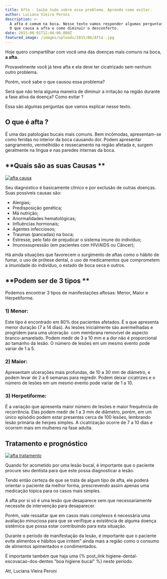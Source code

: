 ```yaml
---
title: Afta - Saiba tudo sobre esse problema. Aprenda como evitar.
author: Luciana Vieira Peroni
description: >-
  A afta é comum na boca. Nesse texto vamos responder algumas perguntas comuns.
  O que causa a afta e como diminuir o desconforto.
date: 2015-06-01T12:04:08.000Z
featured_image: /images/uploads/2015/06/Afta-.jpg
---
```

Hoje quero compartilhar com você uma das doenças mais comuns na boca, **a afta.**

Provavelmente você já teve afta e ela deve ter cicatrizado sem nenhum outro problema. 

Porém, você sabe o que causou essa problema? 

Será que não teria alguma maneira de diminuir a irritação na região durante a fase ativa da doença? Como evitar ? 

Essa são algumas perguntas que vamos explicar nesse texto.

## **O que é afta ?**

É uma das patologias bucais mais comuns. Bem incômodas, apresentam-se como feridas no interior da boca causando dor. Podem apresentar sangramento, vermelhidão e ressecamento na região afetada e, surgem geralmente na língua e nas paredes internas da boca.

## **Quais são as suas Causas **

[![afta causa](/images/uploads/2015/06/afta-causa.png)](/images/uploads/2015/06/afta-causa.png)

Seu diagnóstico é basicamente clínico e por exclusão de outras doenças. Suas possíveis causas são:

* Alergias;
* Predisposição genética;
* Má nutrição;
* Anormalidades hematológicas;
* Influências hormonais;
* Agentes infecciosos;
* Traumas (pancadas) na boca;
* Estresse, pelo fato de prejudicar o sistema imune do indivíduo;
* Imunossupressão (em pacientes com HIV/AIDS ou Câncer);

Há ainda situações que favorecem o surgimento de aftas como o hábito de fumar, o uso de prótese dental, o uso de medicamentos que comprometem a imunidade do indivíduo, o estado de boca seca e outros.

## **Podem ser de 3 tipos **

Podemos encontrar 3 tipos de manifestações aftosas: Menor, Maior e Herpetiforme.

### 1) Menor:

Este tipo é encontrado em 80% dos pacientes afetados. É a que apresenta menor duração (7 a 14 dias). As lesões inicialmente são avermelhadas e progridem para uma ulceração  com membrana removível de aspecto branco-amarelado. Podem medir de 3 a 10 mm e a dor não é proporcional ao tamanho da lesão. O número de lesões em um mesmo evento pode variar de 1 a 5.

### 2) Maior:

Apresentam ulcerações mais profundas, de 10 a 30 mm de diâmetro, e podem levar de 2 a 6 semanas para regredir. Podem deixar cicatrizes e o número de lesões em um mesmo evento pode variar de 1 a 10.

### 3) Herpetiforme:

É a variação que apresenta maior número de lesões e maior frequência de recorrência. Elas podem medir de 1 a 3 mm de diâmetro, porém, em um único episódio podem estar presentes cerca de 100 lesões, lembrando lesão primária de herpes simples. A cicatrização ocorre de 7 a 10 dias e ocorrem mais em mulheres na fase adulta.

## **Tratamento e prognóstico**

[![afta tratamento](/images/uploads/2015/06/afta-tratamento.jpg)](/images/uploads/2015/06/afta-tratamento.jpg) 

Quando for acometido por uma lesão bucal, é importante que o paciente procure seu dentista para que este possa diagnosticar a lesão. 

Tendo então certeza de que se trata de algum tipo de afta, ele poderá orientar o paciente da melhor forma, prescrevendo assim apenas uma medicação tópica para os casos mais simples. 

A afta por si só é uma lesão que desaparece sem que necessariamente necessite de intervenção para desaparecer. 

Porém, vale ressaltar que em casos mais complexos é necessária uma avaliação minuciosa para que se verifique a existência de alguma doença sistêmica que possa estar contribuindo para esta situação. 

Durante o período de manifestação da lesão, é importante que o paciente evite alimentos e hábitos que irritem" ainda mais a região como o consumo de alimentos apimentados e condimentados. 

É importante também que haja uma {% post_link higiene-dental-escovacao-dos-dentes "boa higiene bucal" %} neste período.

Att,
Luciana Vieira Peroni
